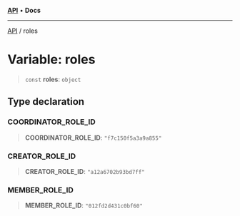 [**API**](../README.md) • **Docs**

***

[API](../README.md) / roles

# Variable: roles

> `const` **roles**: `object`

## Type declaration

### COORDINATOR\_ROLE\_ID

> **COORDINATOR\_ROLE\_ID**: `"f7c150f5a3a9a855"`

### CREATOR\_ROLE\_ID

> **CREATOR\_ROLE\_ID**: `"a12a6702b93bd7ff"`

### MEMBER\_ROLE\_ID

> **MEMBER\_ROLE\_ID**: `"012fd2d431c0bf60"`
